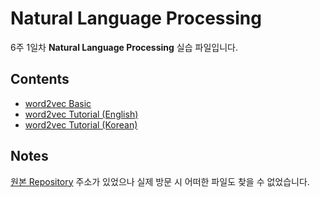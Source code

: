 # Natural Language Processing

6주 1일차 **Natural Language Processing** 실습 파일입니다.

## Contents

- [word2vec Basic](word2vec_skip_gram/word2vec_skip_gram_qus.ipynb)
- [word2vec Tutorial (English)](eng_word2vec/Word_Embedding.ipynb)
- [word2vec Tutorial (Korean)](0810_NLP_Korean.ipynb)

## Notes

[원본 Repository](https://github.com/shwksl101/SAMSUNG_KAIST_0810) 주소가 있었으나 실제 방문 시 어떠한 파일도 찾을 수 없었습니다.
